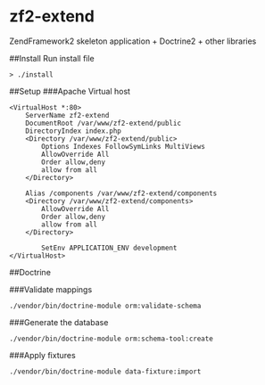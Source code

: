 zf2-extend
==========

ZendFramework2 skeleton application + Doctrine2 + other libraries

##Install
Run install file
```
> ./install
```

##Setup
###Apache Virtual host
```
<VirtualHost *:80>
    ServerName zf2-extend
    DocumentRoot /var/www/zf2-extend/public
    DirectoryIndex index.php
    <Directory /var/www/zf2-extend/public>
        Options Indexes FollowSymLinks MultiViews
        AllowOverride All
        Order allow,deny
        allow from all
    </Directory>

    Alias /components /var/www/zf2-extend/components
    <Directory /var/www/zf2-extend/components>
        AllowOverride All
        Order allow,deny
        allow from all
    </Directory>

        SetEnv APPLICATION_ENV development
</VirtualHost>
```

##Doctrine

###Validate mappings
```
./vendor/bin/doctrine-module orm:validate-schema
```

###Generate the database
```
./vendor/bin/doctrine-module orm:schema-tool:create
```

###Apply fixtures
```
./vendor/bin/doctrine-module data-fixture:import
```